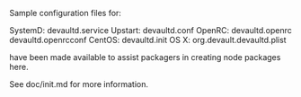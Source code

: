 Sample configuration files for:

SystemD: devaultd.service
Upstart: devaultd.conf
OpenRC:  devaultd.openrc
         devaultd.openrcconf
CentOS:  devaultd.init
OS X:    org.devault.devaultd.plist

have been made available to assist packagers in creating node packages here.

See doc/init.md for more information.
